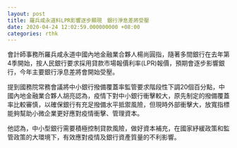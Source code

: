 ```yaml
---
layout: post
title: 羅兵咸永道料LPR影響逐步顯現　銀行淨息差將受壓
date: 2020-04-24 12:02:59.000000000 +08:00
categories: rthk
---
```


會計師事務所羅兵咸永道中國內地金融業合夥人楊尚圓指，隨著多間銀行在去年第4季開始，按人民銀行要求採用貸款市場報價利率(LPR)報價，預期會逐步影響銀行，今年主要銀行淨息差將會開始受壓。

提到國務院常務會議將中小銀行撥備覆蓋率監管要求階段性下調20個百分點，中國內地金融業合夥人胡亮認為，疫情下對中小銀行衝擊較大，原先制定的撥備覆蓋率比較審慎，以確保銀行有充足撥備水平抵禦風險，但現時外部衝擊大，放寬指標能夠幫助小微企業更好應對疫情衝擊、管理資本。

他認為，中小型銀行需要積極控制貸款風險，做好資本補充，在國家紓緩政策和監管政策的大環境下，有效應對疫情及銀行資產質量的不利影響。

